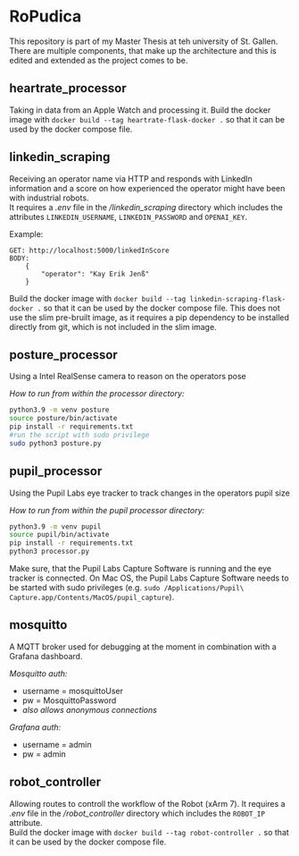 # RoPudica

This repository is part of my Master Thesis at teh university of St. Gallen.
There are multiple components, that make up the architecture and this is edited and extended as the project comes to be.

## heartrate_processor

Taking in data from an Apple Watch and processing it. Build the docker image with `docker build --tag heartrate-flask-docker .` so that it can be used by the docker compose file.

## linkedin_scraping

Receiving an operator name via HTTP and responds with LinkedIn information and a score on how experienced the operator might have been with industrial robots.  
It requires a _.env_ file in the _/linkedin_scraping_ directory which includes the attributes `LINKEDIN_USERNAME`, `LINKEDIN_PASSWORD` and `OPENAI_KEY`.

Example:

```http request
GET: http://localhost:5000/linkedInScore
BODY:
    {
        "operator": "Kay Erik Jenß"
    }
```

Build the docker image with `docker build --tag linkedin-scraping-flask-docker .` so that it can be used by the docker compose file. This does not use the slim pre-bruilt image, as it requires a pip dependency to be installed directly from git, which is not included in the slim image.

## posture_processor

Using a Intel RealSense camera to reason on the operators pose

_How to run from within the processor directory:_

```bash
python3.9 -m venv posture
source posture/bin/activate
pip install -r requirements.txt
#run the script with sudo privilege
sudo python3 posture.py
```

## pupil_processor

Using the Pupil Labs eye tracker to track changes in the operators pupil size

_How to run from within the pupil processor directory:_

```bash
python3.9 -m venv pupil
source pupil/bin/activate
pip install -r requirements.txt
python3 processor.py
```

Make sure, that the Pupil Labs Capture Software is running and the eye tracker is connected. On Mac OS, the Pupil Labs Capture Software needs to be started with sudo privileges (e.g. `sudo /Applications/Pupil\ Capture.app/Contents/MacOS/pupil_capture`).

## mosquitto

A MQTT broker used for debugging at the moment in combination with a Grafana dashboard.

_Mosquitto auth:_

- username = mosquittoUser
- pw = MosquittoPassword
- _also allows anonymous connections_

_Grafana auth:_

- username = admin
- pw = admin

## robot_controller

Allowing routes to controll the workflow of the Robot (xArm 7).
It requires a _.env_ file in the _/robot_controller_ directory which includes the `ROBOT_IP` attribute.  
Build the docker image with `docker build --tag robot-controller .` so that it can be used by the docker compose file.
